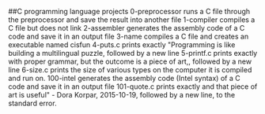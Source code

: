 ##C programming language projects 
0-preprocessor  runs a C file through the preprocessor and save the result into another file
1-compiler compiles a C file but does not link
2-assembler generates the assembly code of a C code and save it in an output file
3-name compiles a C file and creates an executable named cisfun
4-puts.c prints exactly "Programming is like building a multilingual puzzle, followed by a new line
5-printf.c prints exactly with proper grammar, but the outcome is a piece of art,, followed by a new line
6-size.c prints the size of various types on the computer it is compiled and run on.
100-intel generates the assembly code (Intel syntax) of a C code and save it in an output file
101-quote.c prints exactly and that piece of art is useful" - Dora Korpar, 2015-10-19, followed by a new line, to the standard error.
